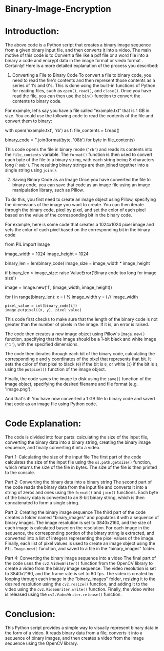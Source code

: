 # Binary-Image-Encryption
# Introduction:
The above code is a Python script that creates a binary image sequence from a given binary input file, and then converts it into a video. The main motive of this code is to  Convert a file like a pdf file or a word file into a binary a code and encrypt data in the image format or viedo format . Certainly! Here is a more detailed explanation of the process you described:

1. Converting a File to Binary Code
To convert a file to binary code, you need to read the file's contents and then represent those contents as a series of 1's and 0's. This is done using the built-in functions of Python for reading files, such as `open()`, `read()`, and `close()`. Once you have read the file, you can then use the `bin()` function to convert the contents to binary code.

For example, let's say you have a file called "example.txt" that is 1 GB in size. You could use the following code to read the contents of the file and convert them to binary:


with open('example.txt', 'rb') as f:
    file_contents = f.read()

binary_code = ''.join(format(byte, '08b') for byte in file_contents)


This code opens the file in binary mode (`'rb'`) and reads its contents into the `file_contents` variable. The `format()` function is then used to convert each byte of the file to a binary string, with each string being 8 characters long (`'08b'`). The resulting binary strings are then joined together into a single string using `join()`.

2. Saving Binary Code as an Image
Once you have converted the file to binary code, you can save that code as an image file using an image manipulation library, such as Pillow. 

To do this, you first need to create an image object using Pillow, specifying the dimensions of the image you want to create. You can then iterate through the binary code, pixel by pixel, and set the color of each pixel based on the value of the corresponding bit in the binary code.

For example, here is some code that creates a 1024x1024 pixel image and sets the color of each pixel based on the corresponding bit in the binary code:


from PIL import Image

image_width = 1024
image_height = 1024

binary_len = len(binary_code)
image_size = image_width * image_height

if binary_len > image_size:
    raise ValueError('Binary code too long for image size')

image = Image.new('1', (image_width, image_height))

for i in range(binary_len):
    x = i % image_width
    y = i // image_width

    pixel_value = int(binary_code[i])
    image.putpixel((x, y), pixel_value)


This code first checks to make sure that the length of the binary code is not greater than the number of pixels in the image. If it is, an error is raised.

The code then creates a new image object using Pillow's `Image.new()` function, specifying that the image should be a 1-bit black and white image (`'1'`), with the specified dimensions. 

The code then iterates through each bit of the binary code, calculating the corresponding x and y coordinates of the pixel that represents that bit. It sets the color of that pixel to black (`0`) if the bit is `0`, or white (`1`) if the bit is `1`, using the `putpixel()` function of the image object.

Finally, the code saves the image to disk using the `save()` function of the image object, specifying the desired filename and file format (e.g. 'image.png'). 

And that's it! You have now converted a 1 GB file to binary code and saved that code as an image file using Python code.

# Code Explanation:
The code is divided into four parts: calculating the size of the input file, converting the binary data into a binary string, creating the binary image sequence, and finally converting it into a video.

Part 1: Calculating the size of the input file
The first part of the code calculates the size of the input file using the `os.path.getsize()` function, which returns the size of the file in bytes. The size of the file is then printed to the console.

Part 2: Converting the binary data into a binary string
The second part of the code reads the binary data from the input file and converts it into a string of zeros and ones using the `format()` and `join()` functions. Each byte of the binary data is converted to an 8-bit binary string, which is then concatenated to form a single string.

Part 3: Creating the binary image sequence
The third part of the code creates a folder named "binary_images" and populates it with a sequence of binary images. The image resolution is set to 3840x2160, and the size of each image is calculated based on the resolution. For each image in the sequence, the corresponding portion of the binary string is extracted, and converted into a list of integers representing the pixel values of the image. Finally, each list of pixel values is used to create an image object using the `PIL.Image.new()` function, and saved to a file in the "binary_images" folder.

Part 4: Converting the binary image sequence into a video
The final part of the code uses the `cv2.VideoWriter()` function from the OpenCV library to create a video from the binary image sequence. The video resolution is set to 3840x2160, and the frame rate is set to 60 fps. The video is created by looping through each image in the "binary_images" folder, resizing it to the desired resolution using the `cv2.resize()` function, and adding it to the video using the `cv2.VideoWriter.write()` function. Finally, the video writer is released using the `cv2.VideoWriter.release()` function.

# Conclusion:
This Python script provides a simple way to visually represent binary data in the form of a video. It reads binary data from a file, converts it into a sequence of binary images, and then creates a video from the image sequence using the OpenCV library.

